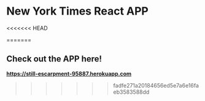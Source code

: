 # New York Times React APP

<<<<<<< HEAD



=======
## Check out the APP here!
**https://still-escarpment-95887.herokuapp.com**
>>>>>>> fadfe271a20184656ed5e7a6e16faeb3583588dd
